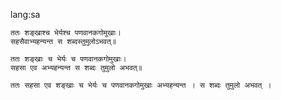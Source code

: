 lang:sa

~~~sloka
ततः शङ्खाश्च भेर्यश्च पणवानकगोमुखाः।
सहसैवाभ्यहन्यन्त स शब्दस्तुमुलोऽभवत्॥
~~~

~~~padachhed
ततः शङ्खाः च भेर्यः च पणवानकगोमुखाः।
सहसा एव अभ्यहन्यन्त स शब्दः तुमुलो अभवत्॥
~~~

~~~anvaya
ततः सहसा एव शङ्खाः च भेर्यः च पणवानकगोमुखाः अभ्यहन्यन्त । स शब्दः तुमुलो अभवत् ।
~~~
